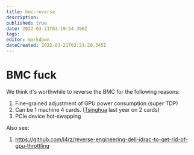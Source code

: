 ```yaml
---
title: bmc-reverse
description: 
published: true
date: 2022-03-21T03:19:54.396Z
tags: 
editor: markdown
dateCreated: 2022-03-21T02:21:20.345Z
---
```


# BMC fuck

We think it's worthwhile to reverse the BMC for the following reasons:

1. Fine-grained adjustment of GPU power consumption (super TDP) 
2. Can be 1 machine 4 cards. ([Tsinghua](https://harrychen.xyz/2021/12/25/scc-memory/#asc20-21) last year on 2 cards) 
3. PCIe device hot-swapping

Also see:

1. https://github.com/l4rz/reverse-engineering-dell-idrac-to-get-rid-of-gpu-throttling